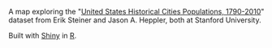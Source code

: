 A map exploring the "[United States Historical Cities Populations,
1790-2010](https://github.com/cestastanford/historical-us-city-populations)"
dataset from Erik Steiner and Jason A. Heppler, both at Stanford
University.

Built with [Shiny](http://shiny.rstudio.com/) in
[R](http://www.r-project.org/).
